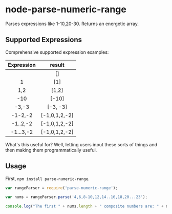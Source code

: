 node-parse-numeric-range
========================

Parses expressions like 1-10,20-30. Returns an energetic array.


## Supported Expressions
Comprehensive supported expression examples:

| Expression | result       |
|:----------:|:------------:|
|            |   []         |
|     1      |   [1]        |
|    1,2     |  [1,2]       |
|    -10     |  [-10]       |
|   -3,-3    |[-3, -3]      |
|  -1-2,-2   |[-1,0,1,2,-2] |
|  -1..2,-2  |[-1,0,1,2,-2] |
|  -1...3,-2 |[-1,0,1,2,-2] |


What's this useful for? Well, letting users input these sorts of things and then
making them programmatically useful.


## Usage

First, `npm install parse-numeric-range`.

```javascript
var rangeParser = require('parse-numeric-range');

var nums = rangeParser.parse('4,6,8-10,12,14..16,18,20...23');

console.log("The first " + nums.length + " composite numbers are: " + nums.join(', '));
```
